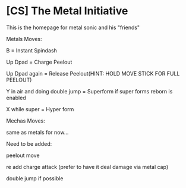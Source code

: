# [CS] The Metal Initiative
This is the homepage for metal sonic and his "friends"

Metals Moves:

B = Instant Spindash

Up Dpad = Charge Peelout

Up Dpad again = Release Peelout(HINT: HOLD MOVE STICK FOR FULL PEELOUT)

Y in air and doing double jump = Superform if super forms reborn is enabled

X while super = Hyper form

Mechas Moves:

same as metals for now...

Need to be added:

peelout move

re add charge attack (prefer to have it deal damage via metal cap)

double jump if possible
